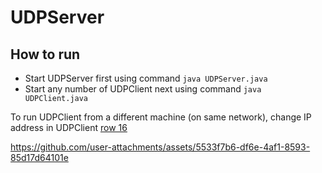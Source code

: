 # UDPServer

## How to run  
*  Start UDPServer first using command `java UDPServer.java`
*  Start any number of UDPClient next using command `java UDPClient.java`

To run UDPClient from a different machine (on same network), change IP address in UDPClient [row 16](https://github.com/audreytracy/UDPServer/blob/master/UDPClient.java#L16)


https://github.com/user-attachments/assets/5533f7b6-df6e-4af1-8593-85d17d64101e

